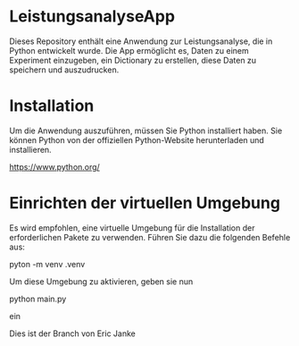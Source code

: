# LeistungsanalyseApp

Dieses Repository enthält eine Anwendung zur Leistungsanalyse, die in Python entwickelt wurde. Die App ermöglicht es, Daten zu einem Experiment einzugeben, ein Dictionary zu erstellen, diese Daten zu speichern und auszudrucken.

# Installation
Um die Anwendung auszuführen, müssen Sie Python installiert haben. Sie können Python von der offiziellen Python-Website herunterladen und installieren.

https://www.python.org/

# Einrichten der virtuellen Umgebung
Es wird empfohlen, eine virtuelle Umgebung für die Installation der erforderlichen Pakete zu verwenden. Führen Sie dazu die folgenden Befehle aus:

pyton -m venv .venv

Um diese Umgebung zu aktivieren, geben sie nun 

python main.py 

ein

Dies ist der Branch von Eric Janke
